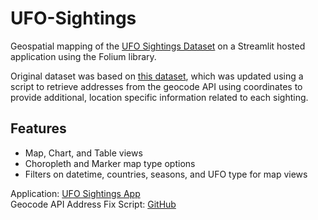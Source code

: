 # UFO-Sightings
Geospatial mapping of the [UFO Sightings Dataset](https://www.kaggle.com/datasets/jonwright13/ufo-sightings-around-the-world-better) on a Streamlit hosted application using the Folium library.

Original dataset was based on [this dataset](https://www.kaggle.com/datasets/camnugent/ufo-sightings-around-the-world), which was updated using a script to retrieve addresses from the geocode API using coordinates to provide additional, location specific information related to each sighting.

## Features
- Map, Chart, and Table views
- Choropleth and Marker map type options
- Filters on datetime, countries, seasons, and UFO type for map views

Application: [UFO Sightings App](http://ufo-sightings.streamlit.app/)
<br>Geocode API Address Fix Script: [GitHub](https://github.com/jonwright13/geo-locate)
